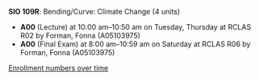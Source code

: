 **SIO 109R**: Bending/Curve: Climate Change (4 units)

- **A00** (Lecture) at 10:00 am–10:50 am on Tuesday, Thursday at RCLAS R02 by Forman, Fonna (A05103975)
- **A00** (Final Exam) at 8:00 am–10:59 am on Saturday at RCLAS R06 by Forman, Fonna (A05103975)

[Enrollment numbers over time](./SIO109R.tsv)
